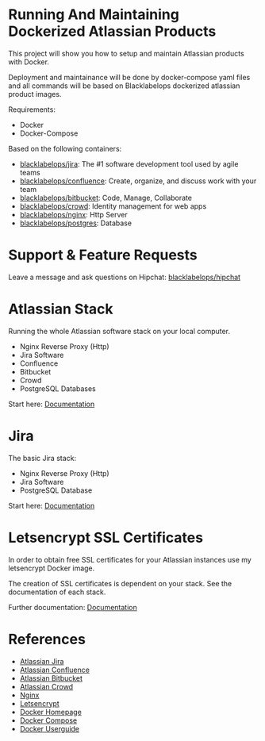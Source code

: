 # Running And Maintaining Dockerized Atlassian Products

This project will show you how to setup and maintain Atlassian products with Docker.

Deployment and maintainance will be done by docker-compose yaml files and all commands will be based on Blacklabelops dockerized atlassian product images.

Requirements:

* Docker
* Docker-Compose

Based on the following containers:

* [blacklabelops/jira](https://github.com/blacklabelops/jira): The #1 software development tool used by agile teams
* [blacklabelops/confluence](https://github.com/blacklabelops/confluence): Create, organize, and discuss work with your team
* [blacklabelops/bitbucket](https://github.com/blacklabelops/bitbucket): Code, Manage, Collaborate
* [blacklabelops/crowd](https://github.com/blacklabelops/crowd): Identity management for web apps
* [blacklabelops/nginx](https://github.com/blacklabelops/nginx): Http Server
* [blacklabelops/postgres](https://github.com/blacklabelops/postgres): Database

# Support & Feature Requests

Leave a message and ask questions on Hipchat: [blacklabelops/hipchat](https://www.hipchat.com/geogBFvEM)

# Atlassian Stack

Running the whole Atlassian software stack on your local computer.

* Nginx Reverse Proxy (Http)
* Jira Software
* Confluence
* Bitbucket
* Crowd
* PostgreSQL Databases

Start here: [Documentation](https://github.com/blacklabelops/atlassian/tree/master/AtlassianStack)

# Jira

The basic Jira stack:

* Nginx Reverse Proxy (Http)
* Jira Software
* PostgreSQL Database

Start here: [Documentation](https://github.com/blacklabelops/atlassian/tree/master/Jira)

# Letsencrypt SSL Certificates

In order to obtain free SSL certificates for your Atlassian instances use my letsencrypt Docker image.

The creation of SSL certificates is dependent on your stack. See the documentation of each stack.

Further documentation: [Documentation](https://github.com/blacklabelops/atlassian/tree/master/Letsencrypt)

# References

* [Atlassian Jira](https://www.atlassian.com/software/jira)
* [Atlassian Confluence](https://www.atlassian.com/software/confluence)
* [Atlassian Bitbucket](https://www.atlassian.com/software/bitbucket)
* [Atlassian Crowd](https://www.atlassian.com/software/crowd/overview/)
* [Nginx](http://nginx.org/)
* [Letsencrypt](https://letsencrypt.org/)
* [Docker Homepage](https://www.docker.com/)
* [Docker Compose](https://docs.docker.com/compose/)
* [Docker Userguide](https://docs.docker.com/userguide/)
